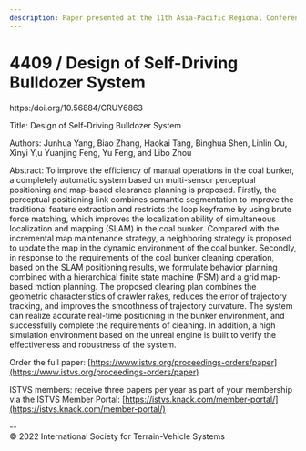 ```yaml
---
description: Paper presented at the 11th Asia-Pacific Regional Conference of the ISTVS
---
```


# 4409 / Design of Self-Driving Bulldozer System

https:/doi.org/10.56884/CRUY6863

Title: Design of Self-Driving Bulldozer System

Authors: Junhua Yang, Biao Zhang, Haokai Tang, Binghua Shen, Linlin Ou, Xinyi Y,u Yuanjing Feng, Yu Feng, and Libo Zhou

Abstract: To improve the efficiency of manual operations in the coal bunker, a completely automatic system based on multi-sensor perceptual positioning and map-based clearance planning is proposed. Firstly, the perceptual positioning link combines semantic segmentation to improve the traditional feature extraction and restricts the loop keyframe by using brute force matching, which improves the localization ability of simultaneous localization and mapping (SLAM) in the coal bunker. Compared with the incremental map maintenance strategy, a neighboring strategy is proposed to update the map in the dynamic environment of the coal bunker. Secondly, in response to the requirements of the coal bunker cleaning operation, based on the SLAM positioning results, we formulate behavior planning combined with a hierarchical finite state machine (FSM) and a grid map-based motion planning. The proposed clearing plan combines the geometric characteristics of crawler rakes, reduces the error of trajectory tracking, and improves the smoothness of trajectory curvature. The system can realize accurate real-time positioning in the bunker environment, and successfully complete the requirements of cleaning. In addition, a high simulation environment based on the unreal engine is built to verify the effectiveness and robustness of the system.



Order the full paper: [https://www.istvs.org/proceedings-orders/paper](https://www.istvs.org/proceedings-orders/paper)

ISTVS members: receive three papers per year as part of your membership via the ISTVS Member Portal: [https://istvs.knack.com/member-portal/](https://istvs.knack.com/member-portal/)



\--\
© 2022 International Society for Terrain-Vehicle Systems
